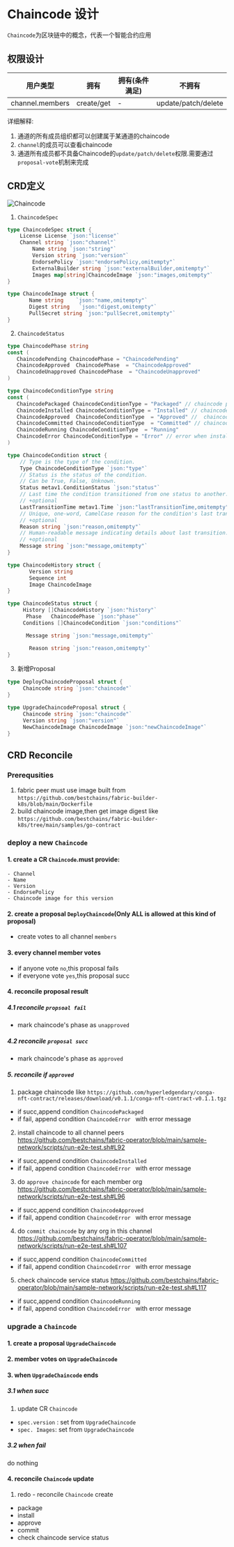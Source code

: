 # **Chaincode 设计**

`Chaincode`为区块链中的概念，代表一个智能合约应用

## **权限设计**

| 用户类型 | 拥有 | 拥有(条件满足)  |  不拥有  |
| ------ | ---- | ------------- |  -----  |
| channel.members  |  create/get  |  - |  update/patch/delete |

详细解释:

1. 通道的所有成员组织都可以创建属于某通道的chaincode
2. `channel`的成员可以查看chaincode
3. 通道所有成员都不具备Chaincode的`update/patch/delete`权限.需要通过`proposal-vote`机制来完成

## **CRD定义**

![Chaincode](./images/chaincode-crd.png)

1. `ChaincodeSpec`

```go
type ChaincodeSpec struct {
	License License `json:"license"`
	Channel string `json:"channel"`
        Name string `json:"string"`
        Version string `json:"version"`
        EndorsePolicy `json:"endorsePolicy,omitempty"`
        ExternalBuilder string `json:"externalBuilder,omitempty"`
        Images map[string]ChaincodeImage `json:"images,omitempty"`
}

type ChaincodeImage struct {
       Name string    `json:"name,omitempty"`
       Digest string   `json:"digest,omitempty"`
       PullSecret string `json:"pullSecret,omitempty"`
}
```


2. `ChaincodeStatus`

```go
type ChaincodePhase string
const (
   ChaincodePending ChaincodePhase = "ChaincodePending"
   ChaincodeApproved  ChaincodePhase  = "ChaincodeApproved"
   ChaincodeUnapproved ChaincodePhase  = "ChaincodeUnapproved"
)

type ChaincodeConditionType string
const (
   ChaincodePackaged ChaincodeConditionType = "Packaged" // chaincode package succ
   ChaincodeInstalled ChaincodeConditionType = "Installed" // chaincode install succ on peer
   ChaincodeApproved  ChaincodeConditionType  = "Approved" //  chaincode approved by  peer
   ChaincodeCommitted ChaincodeConditionType  = "Committed" // chaincode committed to blockchain
   ChaincodeRunning ChaincodeConditionType  = "Running"
   ChaincodeError ChaincodeConditionType = "Error" // error when install/approve/commit
)

type ChaincodeCondition struct {
	// Type is the type of the condition.
	Type ChaincodeConditionType `json:"type"`
	// Status is the status of the condition.
	// Can be True, False, Unknown.
	Status metav1.ConditionStatus `json:"status"`
	// Last time the condition transitioned from one status to another.
	// +optional
	LastTransitionTime metav1.Time `json:"lastTransitionTime,omitempty"`
	// Unique, one-word, CamelCase reason for the condition's last transition.
	// +optional
	Reason string `json:"reason,omitempty"`
	// Human-readable message indicating details about last transition.
	// +optional
	Message string `json:"message,omitempty"`
}

type ChaincodeHistory struct {
       Version string
       Sequence int
       Image ChaincodeImage
}

type ChaincodeStatus struct {
     History []ChaincodeHistory `json:"history"`
      Phase   ChaincodePhase `json:"phase"`
     Conditions []ChaincodeCondition `json:"conditions"`

      Message string `json:"message,omitempty"`

       Reason string `json:"reason,omitempty"`
}
```


3.  新增Proposal

```go
type DeployChaincodeProposal struct {
     Chaincode string `json:"chaincode"`
}

type UpgradeChaincodeProposal struct {
     Chaincode string `json:"chaincode"`
     Version string `json:"version"`
     NewChaincodeImage ChaincodeImage `json:"newChaincodeImage"`
}
```


## **CRD Reconcile**

### Prerequsities
1. fabric peer must use image built from `https://github.com/bestchains/fabric-builder-k8s/blob/main/Dockerfile`
2. build chaincode image,then get image digest like `https://github.com/bestchains/fabric-builder-k8s/tree/main/samples/go-contract`

### deploy a  new `Chaincode` 
#### 1.  create a CR `Chaincode`.must provide:
```
- Channel
- Name
- Version
- EndorsePolicy
- Chaincode image for this version
```

#### 2. create a proposal `DeployChaincode`(Only ALL is allowed at this kind of proposal)
- create votes to all channel `members`

#### 3. every channel member votes 
- if anyone vote `no`,this proposal fails
- if everyone vote `yes`,this proposal succ

#### 4. reconcile proposal result 
##### 4.1 reconcile `propsoal fail`
- mark chaincode's phase as `unapproved`

##### 4.2 reconcile `proposal succ`
- mark chaincode's phase as `approved`

##### 5. reconcile if `approved`
1. package chaincode 
like `https://github.com/hyperledgendary/conga-nft-contract/releases/download/v0.1.1/conga-nft-contract-v0.1.1.tgz` 

- if succ,append condition `ChaincodePackaged `
- if fail, append condition `ChaincodeError ` with error message

2. install chaincode to all channel peers
https://github.com/bestchains/fabric-operator/blob/main/sample-network/scripts/run-e2e-test.sh#L92

- if succ,append condition `ChaincodeInstalled `
- if fail, append condition `ChaincodeError ` with error message

3. do   `approve chaincode` for each member org
https://github.com/bestchains/fabric-operator/blob/main/sample-network/scripts/run-e2e-test.sh#L96

- if succ,append condition `ChaincodeApproved `
- if fail, append condition `ChaincodeError ` with error message

4. do `commit chaincode`  by any org in this channel
https://github.com/bestchains/fabric-operator/blob/main/sample-network/scripts/run-e2e-test.sh#L107

- if succ,append condition `ChaincodeCommitted `
- if fail, append condition `ChaincodeError ` with error message

5. check chaincode service status 
https://github.com/bestchains/fabric-operator/blob/main/sample-network/scripts/run-e2e-test.sh#L117

- if succ,append condition `ChaincodeRunning `
- if fail, append condition `ChaincodeError ` with error message

### upgrade a `Chaincode`
#### 1. create a proposal `UpgradeChaincode`

#### 2. member votes on `UpgradeChaincode`

#### 3. when `UpgradeChaincode` ends
##### 3.1 when succ
1. update CR `Chaincode`
- `spec.version` : set from `UpgradeChaincode`
- `spec. Images`: set from   `UpgradeChaincode`

##### 3.2 when fail
do nothing

#### 4. reconcile `Chaincode` update
1. redo - reconcile `Chaincode` create

- package
- install
- approve
- commit
- check chaincode service status
